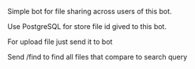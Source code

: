 Simple bot for file sharing across users of this bot.

Use PostgreSQL for store file id gived to this bot.


For upload file just send it to bot

Send /find to find all files that compare to search query
